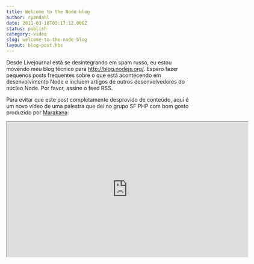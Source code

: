 ```yaml
---
title: Welcome to the Node blog
author: ryandahl
date: 2011-03-18T03:17:12.000Z
status: publish
category: video
slug: welcome-to-the-node-blog
layout: blog-post.hbs
---
```


Desde Livejournal está se desintegrando em spam russo, eu estou movendo meu blog técnico para <http://blog.nodejs.org/>. Espero fazer pequenos posts frequentes sobre o que está acontecendo em desenvolvimento Node e incluem artigos de outros desenvolvedores do núcleo Node. Por favor, assine o feed RSS.

Para evitar que este post completamente desprovido de conteúdo, aqui é um novo vídeo de uma palestra que dei no grupo SF PHP com bom gosto produzido por [Marakana](http://marakana.com/forums/java/general/278.html):

<iframe width="640" height="360" src="https://www.youtube.com/embed/jo_B4LTHi3I" allowfullscreen></iframe>

